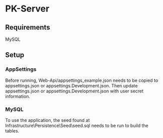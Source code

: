 # PK-Server

## Requirements
MySQL

## Setup
### AppSettings
Before running, Web-Api/appsettings_example.json needs to be copied to appsettings.json or appsettings.Development.json.  Then update appsettings.json or appsettings.Development.json with user secret information.

### MySQL
To use the application, the seed found at Infrastructure\Persistence\Seed\seed.sql needs to be run to build the tables.
